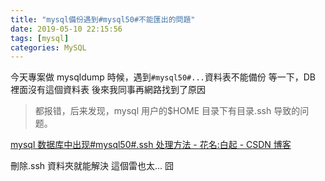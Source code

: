 ```yaml
---
title: "mysql備份遇到#mysql50#不能匯出的問題"
date: 2019-05-10 22:15:56
tags: [mysql]
categories: MySQL
---
```


今天專案做 mysqldump 時候，遇到`#mysql50#...`資料表不能備份
等一下，DB 裡面沒有這個資料表
後來我同事再網路找到了原因

<!--more-->

> 都报错，后来发现，mysql 用户的\$HOME 目录下有目录.ssh 导致的问题。

[mysql 数据库中出现#mysql50#.ssh 处理方法 - 花名:白起 - CSDN 博客](https://blog.csdn.net/levy_cui/article/details/51395995)

刪除.ssh 資料夾就能解決
這個雷也太... 囧
